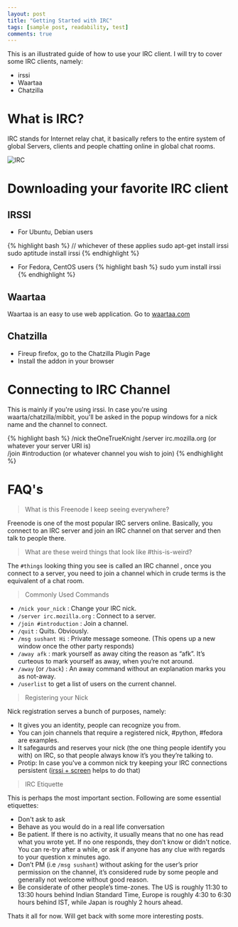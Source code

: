 ```yaml
---
layout: post
title: "Getting Started with IRC"
tags: [sample post, readability, test]
comments: true
---
```


This is an illustrated guide of how to use your IRC client. I will try to cover some IRC clients, namely:

* irssi
* Waartaa
* Chatzilla

<h1 class="subtitle">What is IRC? </h1>

IRC stands for Internet relay chat, it basically refers to the entire system of global Servers, clients and people chatting online in global chat rooms.

![IRC]({{site.url}}/images/irc.jpg)

<h1 class="subtitle">Downloading your favorite IRC client</h1>


IRSSI 
------
* For Ubuntu, Debian users 

{% highlight bash %}
// whichever of these applies
sudo apt-get install irssi
sudo aptitude install irssi
{% endhighlight %}

* For Fedora, CentOS users 
{% highlight bash %}
sudo yum install irssi
{% endhighlight %}

Waartaa
--------
Waartaa is an easy to use web application. Go to [waartaa.com](https://try.waartaa.com/) 

Chatzilla
---------
* Fireup firefox, go to the Chatzilla Plugin Page
* Install the addon in your browser


<h1 class="subtitle">Connecting to IRC Channel</h1>

This is mainly if you're using irssi. In case you're using waarta/chatzilla/mibbit, you'll be asked in the popup windows for a nick name and the channel to connect.

{% highlight bash %}
	/nick theOneTrueKnight
	/server irc.mozilla.org (or whatever your server URI is)  
	/join #introduction (or whatever channel you wish to join) 
{% endhighlight %}



<h1 class="subtitle">FAQ's</h1>

> What is this Freenode I keep seeing everywhere? 

Freenode is one of the most popular IRC servers online. Basically, you connect to an IRC server and join an IRC channel on that server and then talk to people there.

> What are these weird things that look like \#this-is-weird? 

The `#things` looking thing you see is called an IRC channel , once you connect to a server, you need to join a channel which in crude terms is the equivalent of a chat room.


> Commonly Used Commands

* `/nick your_nick` : Change your IRC nick.
* `/server irc.mozilla.org` : Connect to a server.
* `/join #introduction` : Join a channel.
* `/quit` : Quits. Obviously.
* `/msg sushant Hi` : Private message someone. (This opens up a new window once the other party responds)
* `/away afk` : mark yourself as away citing the reason as “afk”. It’s curteous to mark yourself as away, when you’re not around.
* `/away` (or `/back`) : An away command without an explanation marks you as not-away.
* `/userlist` to get a list of users on the current channel.


> Registering your Nick

Nick registration serves a bunch of purposes, namely:

* It gives you an identity, people can recognize you from.
* You can join channels that require a registered nick, #python, #fedora are examples.
* It safegaurds and reserves your nick (the one thing people identify you with) on IRC, so that people always know it’s you they’re talking to.
* Protip: In case you've a common nick try keeping your IRC connections persistent ([irssi + screen](http://www.antonfagerberg.com/archive/my-perfect-irssi-setup/) helps to do that)

> IRC Etiquette

This is perhaps the most important section. Following are some essential etiquettes:


* Don't ask to ask
* Behave as you would do in a real life conversation
* Be patient. If there is no activity, it usually means that no one has read what you wrote yet. If no one responds, they don't know or didn't notice. You can re-try after a while, or ask if anyone has any clue with regards to your question x minutes ago.
* Don’t PM (i.e `/msg sushant`) without asking for the user’s prior permission on the channel, it’s considered rude by some people and generally not welcome without good reason.
* Be considerate of other people’s time-zones. The US is roughly 11:30 to 13:30 hours behind Indian Standard Time, Europe is roughly 4:30 to 6:30 hours behind IST, while Japan is roughly 2 hours ahead.

Thats it all for now. Will get back with some more interesting posts.
